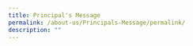 ```yaml
---
title: Principal's Message
permalink: /about-us/Principals-Message/permalink/
description: ""
---
```

